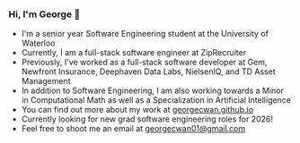 ### Hi, I'm George 👋
- I'm a senior year Software Engineering student at the University of Waterloo
- Currently, I am a full-stack software engineer at ZipRecruiter
- Previously, I've worked as a full-stack software developer at Gem, Newfront Insurance, Deephaven Data Labs, NielsenIQ, and TD Asset Management
- In addition to Software Engineering, I am also working towards a Minor in Computational Math as well as a Specialization in Artificial Intelligence
- You can find out more about my work at [georgecwan.github.io](https://georgecwan.github.io)
- Currently looking for new grad software engineering roles for 2026!
- Feel free to shoot me an email at [georgecwan01@gmail.com](mailto:georgecwan01@gmail.com)
